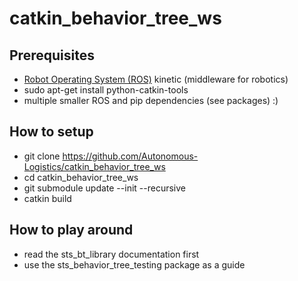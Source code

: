 # catkin_behavior_tree_ws



## Prerequisites

* [Robot Operating System (ROS)](http://wiki.ros.org) kinetic (middleware for robotics)
* sudo apt-get install python-catkin-tools
* multiple smaller ROS and pip dependencies (see packages)  :)

## How to setup

* git clone https://github.com/Autonomous-Logistics/catkin_behavior_tree_ws
* cd catkin_behavior_tree_ws
* git submodule update --init --recursive
* catkin build

## How to play around

* read the sts_bt_library documentation first
* use the sts_behavior_tree_testing package as a guide